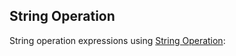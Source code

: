 

## String Operation

String operation expressions using [String Operation](https://forum.uipath.com/t/how-to-manipulate-a-part-of-string-split-trim-substring-replace-remove-left-right/140180):

